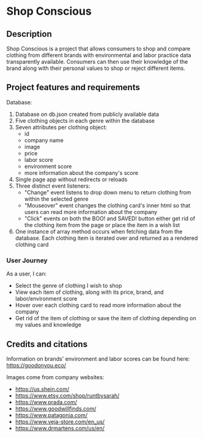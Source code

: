 # Shop Conscious

## Description

Shop Conscious is a project that allows consumers to shop and compare clothing from different brands with environmental and labor practice data transparently available. Consumers can then use their knowledge of the brand along with their personal values to shop or reject different items.

## Project features and requirements

Database:
1. Database on db.json created from publicly available data
2. Five clothing objects in each genre within the database
3. Seven attributes per clothing object:
    - id
    - company name
    - image
    - price
    - labor score
    - environment score
    - more information about the company's score
4. Single page app without redirects or reloads
5. Three distinct event listeners:
    - "Change" event listens to drop down menu to return clothing from within the selected genre
    - "Mouseover" event changes the clothing card's inner html so that users can read more information about the company
    - "Click" events on both the BOO! and SAVED! button either get rid of the clothing item from the page or place the item in a wish list
6. One instance of array method occurs when fetching data from the database. Each clothing item is iterated over and returned as a rendered clothing card

### User Journey

As a user, I can:

- Select the genre of clothing I wish to shop
- View each item of clothing, along with its price, brand, and labor/environment score
- Hover over each clothing card to read more information about the company
- Get rid of the item of clothing or save the item of clothing depending on my values and knowledge

## Credits and citations

Information on brands' environment and labor scores can be found here: https://goodonyou.eco/

Images come from company websites:
- https://us.shein.com/
- https://www.etsy.com/shop/runtbysarah/
- https://www.prada.com/
- https://www.goodwillfinds.com/
- https://www.patagonia.com/
- https://www.veja-store.com/en_us/
- https://www.drmartens.com/us/en/

